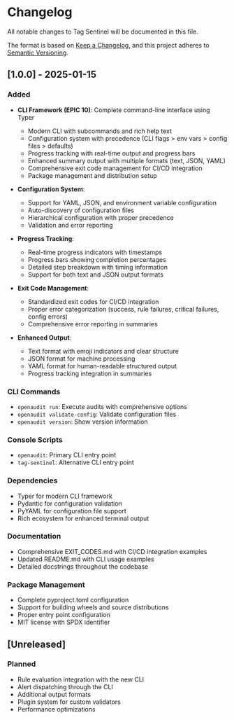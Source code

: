 # Changelog

All notable changes to Tag Sentinel will be documented in this file.

The format is based on [Keep a Changelog](https://keepachangelog.com/en/1.0.0/),
and this project adheres to [Semantic Versioning](https://semver.org/spec/v2.0.0.html).

## [1.0.0] - 2025-01-15

### Added
- **CLI Framework (EPIC 10)**: Complete command-line interface using Typer
  - Modern CLI with subcommands and rich help text
  - Configuration system with precedence (CLI flags > env vars > config files > defaults)
  - Progress tracking with real-time output and progress bars
  - Enhanced summary output with multiple formats (text, JSON, YAML)
  - Comprehensive exit code management for CI/CD integration
  - Package management and distribution setup

- **Configuration System**:
  - Support for YAML, JSON, and environment variable configuration
  - Auto-discovery of configuration files
  - Hierarchical configuration with proper precedence
  - Validation and error reporting

- **Progress Tracking**:
  - Real-time progress indicators with timestamps
  - Progress bars showing completion percentages
  - Detailed step breakdown with timing information
  - Support for both text and JSON output formats

- **Exit Code Management**:
  - Standardized exit codes for CI/CD integration
  - Proper error categorization (success, rule failures, critical failures, config errors)
  - Comprehensive error reporting in summaries

- **Enhanced Output**:
  - Text format with emoji indicators and clear structure
  - JSON format for machine processing
  - YAML format for human-readable structured output
  - Progress tracking integration in summaries

### CLI Commands
- `openaudit run`: Execute audits with comprehensive options
- `openaudit validate-config`: Validate configuration files
- `openaudit version`: Show version information

### Console Scripts
- `openaudit`: Primary CLI entry point
- `tag-sentinel`: Alternative CLI entry point

### Dependencies
- Typer for modern CLI framework
- Pydantic for configuration validation
- PyYAML for configuration file support
- Rich ecosystem for enhanced terminal output

### Documentation
- Comprehensive EXIT_CODES.md with CI/CD integration examples
- Updated README.md with CLI usage examples
- Detailed docstrings throughout the codebase

### Package Management
- Complete pyproject.toml configuration
- Support for building wheels and source distributions
- Proper entry point configuration
- MIT license with SPDX identifier

## [Unreleased]

### Planned
- Rule evaluation integration with the new CLI
- Alert dispatching through the CLI
- Additional output formats
- Plugin system for custom validators
- Performance optimizations